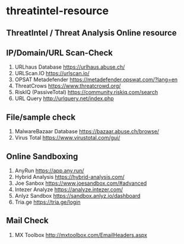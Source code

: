 # threatintel-resource
## ThreatIntel / Threat Analysis Online resource

## IP/Domain/URL Scan-Check
1. URLhaus Database https://urlhaus.abuse.ch/
2. URLScan.IO https://urlscan.io/
3. OPSAT Metadefender https://metadefender.opswat.com/?lang=en
4. ThreatCrows https://www.threatcrowd.org/
5. RiskIQ (PassiveTotal) https://community.riskiq.com/search
6. URL Query http://urlquery.net/index.php 

## File/sample check
1. MalwareBazaar Database https://bazaar.abuse.ch/browse/ 
2. Virus Total https://www.virustotal.com/gui/

## Online Sandboxing
1. AnyRun https://app.any.run/
2. Hybrid Analysis https://hybrid-analysis.com/
3. Joe Sanbox https://www.joesandbox.com/#advanced
4. Intezer Analyze https://analyze.intezer.com/
5. Anlyz Sandbox https://sandbox.anlyz.io/dashboard
6. Tria.ge https://tria.ge/login 

## Mail Check
1. MX Toolbox http://mxtoolbox.com/EmailHeaders.aspx 
